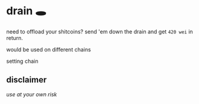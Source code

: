 # drain 🕳️

need to offload your shitcoins? send 'em down the drain and get `420 wei` in return.


would be used on different chains 

setting chain 

## disclaimer
*use at your own risk*

